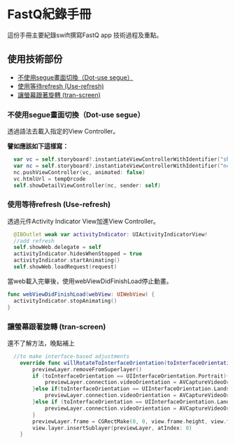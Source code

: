 # FastQ紀錄手冊
這份手冊主要紀錄swift撰寫FastQ app 技術過程及重點。

## 使用技術部份
* [不使用segue畫面切換（Dot-use segue）](#dot-use-segue)
* [使用等待refresh (Use-refresh)](#use-refresh)
* [讓螢幕跟著旋轉 (tran-screen)](#tran-screen)

### 不使用segue畫面切換（Dot-use segue）

透過語法去載入指定的View Controller。

**譬如應該如下這樣寫：**  
```swift
  var vc = self.storyboard?.instantiateViewControllerWithIdentifier("showWeb") as! showWebViewController
  var nc = self.storyboard?.instantiateViewControllerWithIdentifier("nc") as! UINavigationController
  nc.pushViewController(vc, animated: false)
  vc.htmlUrl = tempQrcode
  self.showDetailViewController(nc, sender: self)
```
### 使用等待refresh (Use-refresh)

透過元件Activity Indicator View加進View Controller。
```swift
  @IBOutlet weak var activityIndicator: UIActivityIndicatorView!
  //add refresh
  self.showWeb.delegate = self
  activityIndicator.hidesWhenStopped = true
  activityIndicator.startAnimating()
  self.showWeb.loadRequest(request)
```
當web載入完畢後，使用webViewDidFinishLoad停止動畫。
```swift
func webViewDidFinishLoad(webView: UIWebView) {
  activityIndicator.stopAnimating()
}
```

### 讓螢幕跟著旋轉 (tran-screen)

還不了解方法，晚點補上
```swift
  //to make interface-based adjustments
    override func willRotateToInterfaceOrientation(toInterfaceOrientation: UIInterfaceOrientation, duration: NSTimeInterval) {
        previewLayer.removeFromSuperlayer()
        if (toInterfaceOrientation == UIInterfaceOrientation.Portrait){
            previewLayer.connection.videoOrientation = AVCaptureVideoOrientation.Portrait
        }else if(toInterfaceOrientation == UIInterfaceOrientation.LandscapeLeft){
            previewLayer.connection.videoOrientation = AVCaptureVideoOrientation.LandscapeLeft
        }else if (toInterfaceOrientation == UIInterfaceOrientation.LandscapeRight){
            previewLayer.connection.videoOrientation = AVCaptureVideoOrientation.LandscapeRight
        }
        previewLayer.frame = CGRectMake(0, 0, view.frame.height, view.frame.width)
        view.layer.insertSublayer(previewLayer, atIndex: 0)
    }
```


